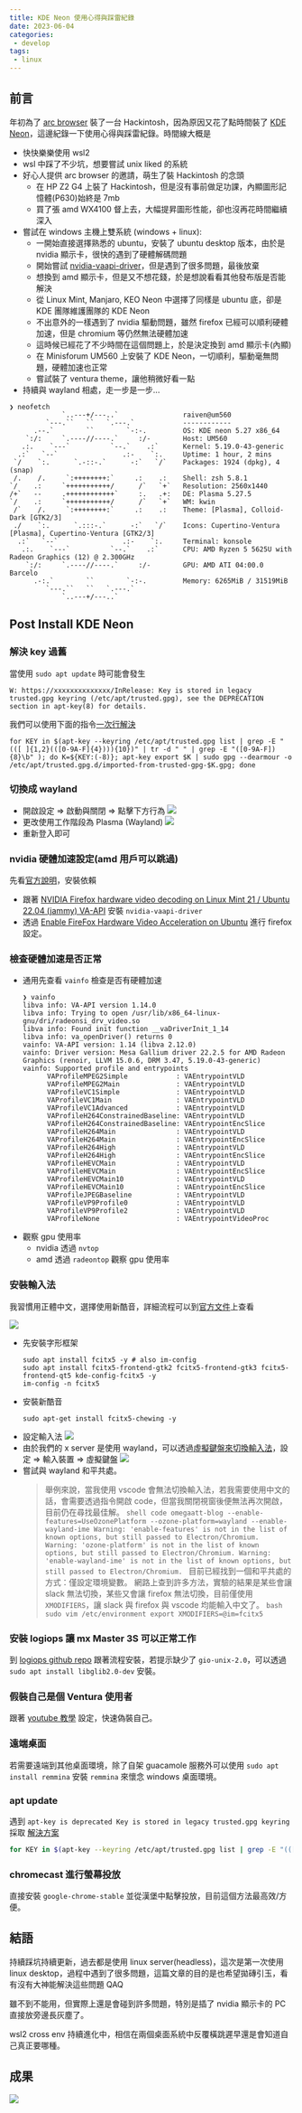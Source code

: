 ```yaml
---
title: KDE Neon 使用心得與踩雷紀錄
date: 2023-06-04
categories:
 - develop
tags:
 - linux
---
```


## 前言

年初為了 [arc browser](https://arc.net/) 裝了一台 Hackintosh，因為原因又花了點時間裝了 [KDE Neon](https://neon.kde.org/)，這邊紀錄一下使用心得與踩雷紀錄。時間線大概是
- 快快樂樂使用 wsl2
- wsl 中踩了不少坑，想要嘗試 unix liked 的系統
- 好心人提供 arc browser 的邀請，萌生了裝 Hackintosh 的念頭
    - 在 HP Z2 G4 上裝了 Hackintosh，但是沒有事前做足功課，內顯圖形記憶體(P630)始終是 7mb
    - 買了張 amd WX4100 督上去，大幅提昇圖形性能，卻也沒再花時間繼續深入
- 嘗試在 windows 主機上雙系統 (windows + linux):
    - 一開始直接選擇熟悉的 ubuntu，安裝了 ubuntu desktop 版本，由於是 nvidia 顯示卡，很快的遇到了硬體解碼問題
    - 開始嘗試 [nvidia-vaapi-driver](https://github.com/elFarto/nvidia-vaapi-driver)，但是遇到了很多問題，最後放棄
    - 想換到 amd 顯示卡，但是又不想花錢，於是想說看看其他發布版是否能解決
    - 從 Linux Mint, Manjaro, KEO Neon 中選擇了同樣是 ubuntu 底，卻是 KDE 團隊維護團隊的 KDE Neon
    - 不出意外的一樣遇到了 nvidia 驅動問題，雖然 firefox 已經可以順利硬體加速，但是 chromium 等仍然無法硬體加速
    - 這時候已經花了不少時間在這個問題上，於是決定換到 amd 顯示卡(內顯)
    - 在 Minisforum UM560 上安裝了 KDE Neon，一切順利，驅動毫無問題，硬體加速也正常
    - 嘗試裝了 ventura theme，讓他稍微好看一點
- 持續與 wayland 相處，走一步是一步...

```shell
❯ neofetch
             `..---+/---..`                raiven@um560
         `---.``   ``   `.---.`            ------------
      .--.`        ``        `-:-.         OS: KDE neon 5.27 x86_64
    `:/:     `.----//----.`     :/-        Host: UM560
   .:.    `---`          `--.`    .:`      Kernel: 5.19.0-43-generic
  .:`   `--`                .:-    `:.     Uptime: 1 hour, 2 mins
 `/    `:.      `.-::-.`      -:`   `/`    Packages: 1924 (dpkg), 4 (snap)
 /.    /.     `:++++++++:`     .:    .:    Shell: zsh 5.8.1
`/    .:     `+++++++++++/      /`   `+`   Resolution: 2560x1440
/+`   --     .++++++++++++`     :.   .+:   DE: Plasma 5.27.5
`/    .:     `+++++++++++/      /`   `+`   WM: kwin
 /`    /.     `:++++++++:`     .:    .:    Theme: [Plasma], Colloid-Dark [GTK2/3]
 ./    `:.      `.:::-.`      -:`   `/`    Icons: Cupertino-Ventura [Plasma], Cupertino-Ventura [GTK2/3]
  .:`   `--`                .:-    `:.     Terminal: konsole
   .:.    `---`          `--.`    .:`      CPU: AMD Ryzen 5 5625U with Radeon Graphics (12) @ 2.300GHz
    `:/:     `.----//----.`     :/-        GPU: AMD ATI 04:00.0 Barcelo
      .-:.`        ``        `-:-.         Memory: 6265MiB / 31519MiB
         `---.``   ``   `.---.`
             `..---+/---..`
```

## Post Install KDE Neon

### 解決 key 過舊
當使用 `sudo apt update` 時可能會發生
```shell
W: https://xxxxxxxxxxxxxx/InRelease: Key is stored in legacy trusted.gpg keyring (/etc/apt/trusted.gpg), see the DEPRECATION section in apt-key(8) for details.
```
我們可以使用下面的指令[一次行解決](https://askubuntu.com/a/1415702)
```shell
for KEY in $(apt-key --keyring /etc/apt/trusted.gpg list | grep -E "(([ ]{1,2}(([0-9A-F]{4}))){10})" | tr -d " " | grep -E "([0-9A-F]){8}\b" ); do K=${KEY:(-8)}; apt-key export $K | sudo gpg --dearmour -o /etc/apt/trusted.gpg.d/imported-from-trusted-gpg-$K.gpg; done
```
### 切換成 wayland
- 開啟設定 => 啟動與關閉 => 點擊下方行為
    ![](/assets/dev/20230604/Screenshot_20230604_155149.png)
- 更改使用工作階段為 Plasma (Wayland)
    ![](/assets/dev/20230604/Screenshot_20230604_155344.png)
- 重新登入即可

### nvidia 硬體加速設定(amd 用戶可以跳過)

先看[官方說明](https://community.kde.org/Plasma/Wayland/Nvidia#Prerequisites)，安裝依賴

- 跟著 [NVIDIA Firefox hardware video decoding on Linux Mint 21 / Ubuntu 22.04 (jammy) VA-API](https://electro-dan.co.uk/blog/26/nvidia-firefox-hardware-video-decoding-on-linux-mint-21-%2F-ubuntu-22.04-(jammy)-va-api) 安裝 `nvidia-vaapi-driver`
- 透過 [Enable FireFox Hardware Video Acceleration on Ubuntu](https://amigotechnotes.wordpress.com/2022/07/20/enable-firefox-hardware-video-acceleration-on-ubuntu/) 進行 firefox 設定。

### 檢查硬體加速是否正常

- 通用先查看 `vainfo` 檢查是否有硬體加速
    ```shell
    ❯ vainfo
    libva info: VA-API version 1.14.0
    libva info: Trying to open /usr/lib/x86_64-linux-gnu/dri/radeonsi_drv_video.so
    libva info: Found init function __vaDriverInit_1_14
    libva info: va_openDriver() returns 0
    vainfo: VA-API version: 1.14 (libva 2.12.0)
    vainfo: Driver version: Mesa Gallium driver 22.2.5 for AMD Radeon Graphics (renoir, LLVM 15.0.6, DRM 3.47, 5.19.0-43-generic)
    vainfo: Supported profile and entrypoints
          VAProfileMPEG2Simple            : VAEntrypointVLD
          VAProfileMPEG2Main              : VAEntrypointVLD
          VAProfileVC1Simple              : VAEntrypointVLD
          VAProfileVC1Main                : VAEntrypointVLD
          VAProfileVC1Advanced            : VAEntrypointVLD
          VAProfileH264ConstrainedBaseline: VAEntrypointVLD
          VAProfileH264ConstrainedBaseline: VAEntrypointEncSlice
          VAProfileH264Main               : VAEntrypointVLD
          VAProfileH264Main               : VAEntrypointEncSlice
          VAProfileH264High               : VAEntrypointVLD
          VAProfileH264High               : VAEntrypointEncSlice
          VAProfileHEVCMain               : VAEntrypointVLD
          VAProfileHEVCMain               : VAEntrypointEncSlice
          VAProfileHEVCMain10             : VAEntrypointVLD
          VAProfileHEVCMain10             : VAEntrypointEncSlice
          VAProfileJPEGBaseline           : VAEntrypointVLD
          VAProfileVP9Profile0            : VAEntrypointVLD
          VAProfileVP9Profile2            : VAEntrypointVLD
          VAProfileNone                   : VAEntrypointVideoProc
    ```
- 觀察 gpu 使用率
    - nvidia 透過 `nvtop`
    - amd 透過 `radeontop` 觀察 gpu 使用率

### 安裝輸入法
我習慣用正體中文，選擇使用新酷音，詳細流程可以到[官方文件](https://fcitx-im.org/wiki/Using_Fcitx_5_on_Wayland)上查看

![](https://www.csslayer.info/wordpress/wp-content/uploads/2022/02/Fcitx-5-Wayland-input-method-under-KDE-1.png)

- 先安裝字形框架
    ```shell
    sudo apt install fcitx5 -y # also im-config
    sudo apt install fcitx5-frontend-gtk2 fcitx5-frontend-gtk3 fcitx5-frontend-qt5 kde-config-fcitx5 -y
    im-config -n fcitx5
    ```
- 安裝新酷音
    ```shell
    sudo apt-get install fcitx5-chewing -y
    ```
- 設定輸入法
    ![](/assets/dev/20230604/Screenshot_20230604_160624.png)
- 由於我們的 x server 是使用 wayland，可以透過[虛擬鍵盤來切換輸入法](https://www.csslayer.info/wordpress/linux/use-plasma-5-24-to-type-in-alacritty-or-any-other-text-input-v3-client-with-fcitx-5-on-wayland/)，設定 => 輸入裝置 => 虛擬鍵盤
    ![](/assets/dev/20230604/Screenshot_20230604_161100.png)
- 嘗試與 wayland 和平共處。
    > 舉例來說，當我使用 vscode 會無法切換輸入法，若我需要使用中文的話，會需要透過指令開啟 code，但當我關閉視窗後便無法再次開啟，目前仍在尋找最佳解。
        ```shell
        code omegaatt-blog --enable-features=UseOzonePlatform --ozone-platform=wayland --enable-wayland-ime
        Warning: 'enable-features' is not in the list of known options, but still passed to Electron/Chromium.
        Warning: 'ozone-platform' is not in the list of known options, but still passed to Electron/Chromium.
        Warning: 'enable-wayland-ime' is not in the list of known options, but still passed to Electron/Chromium.
        ```
    > 目前已經找到一個和平共處的方式：僅設定環境變數。
        網路上查到許多方法，實驗的結果是某些會讓 slack 無法切換，某些又會讓 firefox 無法切換，目前僅使用 `XMODIFIERS`，讓 slack 與 firefox 與 vscode 均能輸入中文了。
        ```bash
        sudo vim /etc/environment
        export XMODIFIERS=@im=fcitx5
        ```

### 安裝 logiops 讓 mx Master 3S 可以正常工作

到 [logiops github repo](https://github.com/PixlOne/logiops) 跟著流程安裝，若提示缺少了 `gio-unix-2.0`，可以透過 `sudo apt install libglib2.0-dev` 安裝。

### 假裝自己是個 Ventura 使用者

跟著 [youtube 教學](https://www.youtube.com/watch?v=vtEV5ATssbo) 設定，快速偽裝自己。

### 遠端桌面

若需要遠端到其他桌面環境，除了自架 guacamole 服務外可以使用 `sudo apt install remmina` 安裝 `remmina` 來懷念 windows 桌面環境。

### apt update

遇到 `apt-key is deprecated Key is stored in legacy trusted.gpg keyring`
採取 [解決方案](https://askubuntu.com/a/1415702)
```bash
for KEY in $(apt-key --keyring /etc/apt/trusted.gpg list | grep -E "(([ ]{1,2}(([0-9A-F]{4}))){10})" | tr -d " " | grep -E "([0-9A-F]){8}\b" ); do K=${KEY:(-8)}; apt-key export $K | sudo gpg --dearmour -o /etc/apt/trusted.gpg.d/imported-from-trusted-gpg-$K.gpg; done
```

### chromecast 進行螢幕投放

直接安裝 `google-chrome-stable` 並從漢堡中點擊投放，目前這個方法最高效/方便。

## 結語

持續踩坑持續更新，過去都是使用 linux server(headless)，這次是第一次使用 linux desktop，過程中遇到了很多問題，這篇文章的目的是也希望拋磚引玉，看有沒有大神能解決這些問題 QAQ

雖不到不能用，但實際上還是會碰到許多問題，特別是插了 nvidia 顯示卡的 PC 直接放旁邊長灰塵了。

wsl2 cross env 持續進化中，相信在兩個桌面系統中反覆橫跳遲早還是會知道自己真正要哪種。

## 成果
![](/assets/dev/20230604/Screenshot_20230604_163629.png)
